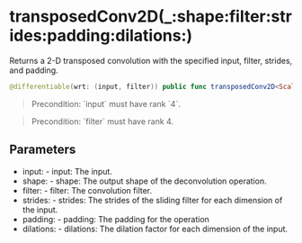 # transposedConv2D(\_:shape:filter:strides:padding:dilations:)

Returns a 2-D transposed convolution with the specified input, filter, strides, and padding.

``` swift
@differentiable(wrt: (input, filter)) public func transposedConv2D<Scalar: TensorFlowFloatingPoint>(_ input: Tensor<Scalar>, shape: Tensor<Int32>, filter: Tensor<Scalar>, strides: (Int, Int, Int, Int) = (1, 1, 1, 1), padding: Padding = .valid, dilations: (Int, Int, Int, Int) = (1, 1, 1, 1)) -> Tensor<Scalar>
```

> Precondition: \`input\` must have rank \`4\`.

> Precondition: \`filter\` must have rank 4.

## Parameters

  - input: - input: The input.
  - shape: - shape: The output shape of the deconvolution operation.
  - filter: - filter: The convolution filter.
  - strides: - strides: The strides of the sliding filter for each dimension of the input.
  - padding: - padding: The padding for the operation
  - dilations: - dilations: The dilation factor for each dimension of the input.
